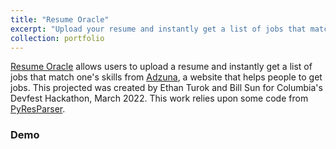 ```yaml
---
title: "Resume Oracle"
excerpt: "Upload your resume and instantly get a list of jobs that match your skills <br/><img src='/images/500x300.png'>"
collection: portfolio
---
```


[Resume Oracle](https://resume-oracle.netlify.app/) allows users to upload a resume and instantly get a list of jobs that match one's skills from [Adzuna](https://www.adzuna.com/), a website that helps people to get jobs. This projected was created by Ethan Turok and Bill Sun for Columbia's Devfest Hackathon, March 2022. This work relies upon some code from [PyResParser](https://github.com/OmkarPathak/pyresparser).

### Demo

